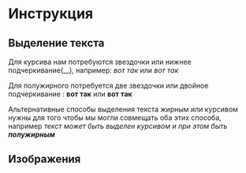 # Инструкция

## Выделение текста

Для курсива нам потребуются звездочки или нижнее подчеркивание(__), например: *вот так* или _вот так_

Для полужирного потребуется две звездочки или двойное подчеркивание : **вот так** или __вот так__

Альтернативные способы выделения текста жирным или курсивом нужны для того чтобы мы могли совмещать оба этих способа, например _текст может быть выделен курсивом и при этом быть **полужирным**_

## Изображения 